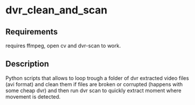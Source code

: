 # dvr_clean_and_scan
## Requirements
requires ffmpeg, open cv and dvr-scan to work.

## Description
Python scripts that allows to loop trough a folder of dvr extracted video files (avi format) and clean them if files are broken or corrupted (happens with some cheap dvr) and then run dvr scan to quickly extract moment where movement is detected.
